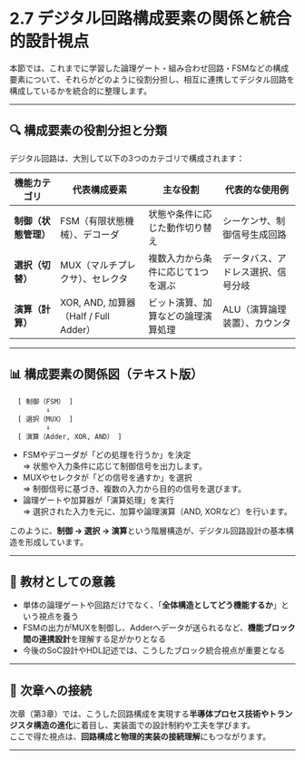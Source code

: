 # 2.7 デジタル回路構成要素の関係と統合的設計視点

本節では、これまでに学習した論理ゲート・組み合わせ回路・FSMなどの構成要素について、それらがどのように役割分担し、相互に連携してデジタル回路を構成しているかを統合的に整理します。

---

## 🔍 構成要素の役割分担と分類

デジタル回路は、大別して以下の3つのカテゴリで構成されます：

| 機能カテゴリ       | 代表構成要素                        | 主な役割                             | 代表的な使用例                  |
|------------------|-----------------------------------|------------------------------------|-----------------------------|
| **制御（状態管理）** | FSM（有限状態機械）、デコーダ           | 状態や条件に応じた動作切り替え          | シーケンサ、制御信号生成回路       |
| **選択（切替）**   | MUX（マルチプレクサ）、セレクタ         | 複数入力から条件に応じて1つを選ぶ       | データバス、アドレス選択、信号分岐 |
| **演算（計算）**   | XOR, AND, 加算器（Half / Full Adder） | ビット演算、加算などの論理演算処理       | ALU（演算論理装置）、カウンタ       |

---

## 📊 構成要素の関係図（テキスト版）

```
  [ 制御（FSM） ]
         ↓
  [ 選択（MUX） ]
         ↓
  [ 演算（Adder, XOR, AND） ]
```

- FSMやデコーダが「どの処理を行うか」を決定  
  ⇒ 状態や入力条件に応じて制御信号を出力します。
- MUXやセレクタが「どの信号を通すか」を選択  
  ⇒ 制御信号に基づき、複数の入力から目的の信号を選びます。
- 論理ゲートや加算器が「演算処理」を実行  
  ⇒ 選択された入力を元に、加算や論理演算（AND, XORなど）を行います。

このように、**制御 → 選択 → 演算**という階層構造が、デジタル回路設計の基本構造を形成しています。

---

## 🧠 教材としての意義

- 単体の論理ゲートや回路だけでなく、「**全体構造としてどう機能するか**」という視点を養う
- FSMの出力がMUXを制御し、Adderへデータが送られるなど、**機能ブロック間の連携設計**を理解する足がかりとなる
- 今後のSoC設計やHDL記述では、こうしたブロック統合視点が重要となる

---

## 🔄 次章への接続

次章（第3章）では、こうした回路構成を実現する**半導体プロセス技術やトランジスタ構造の進化**に着目し、実装面での設計制約や工夫を学びます。  
ここで得た視点は、**回路構成と物理的実装の接続理解**にもつながります。

---
